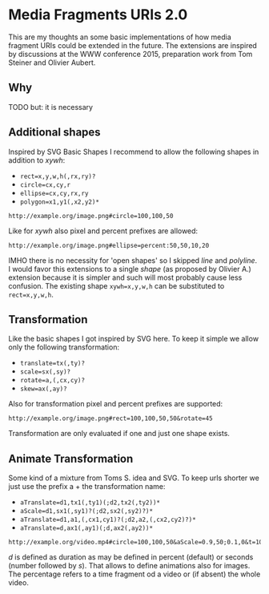 Media Fragments URIs 2.0
========================
This are my thoughts an some basic implementations of how media fragment URIs could be 
extended in the future. The extensions are inspired by discussions at the WWW conference
2015, preparation work from Tom Steiner and Olivier Aubert.

Why
---
TODO but: it is necessary

Additional shapes
-----------------
Inspired by SVG Basic Shapes I recommend to allow the following shapes in addition to *xywh*:

* `rect=x,y,w,h(,rx,ry)?`
* `circle=cx,cy,r`
* `ellipse=cx,cy,rx,ry`
* `polygon=x1,y1(,x2,y2)*`

```
http://example.org/image.png#circle=100,100,50
```
Like for *xywh* also pixel and percent prefixes are allowed:

```
http://example.org/image.png#ellipse=percent:50,50,10,20
```
IMHO there is no necessity for 'open shapes' so I skipped *line* and *polyline*. I would 
favor this extensions to a single *shape* (as proposed by Olivier A.) extension because 
it is simpler and such will most probably cause less confusion. The existing shape `xywh=x,y,w,h`
can be substituted to `rect=x,y,w,h`.

Transformation
--------------
Like the basic shapes I got inspired by SVG here. To keep it simple we allow only the
following transformation:

* `translate=tx(,ty)?`
* `scale=sx(,sy)?`
* `rotate=a,(,cx,cy)?`
* `skew=ax(,ay)?`

Also for transformation pixel and percent prefixes are supported:

```
http://example.org/image.png#rect=100,100,50,50&rotate=45
```
Transformation are only evaluated if one and just one shape exists.

Animate Transformation
----------------------
Some kind of a mixture from Toms S. idea and SVG. To keep urls shorter we just use the prefix a + the transformation name:

* `aTranslate=d1,tx1(,ty1)(;d2,tx2(,ty2))*`
* `aScale=d1,sx1(,sy1)?(;d2,sx2(,sy2)?)*`
* `aTranslate=d1,a1,(,cx1,cy1)?(;d2,a2,(,cx2,cy2)?)*`
* `aTranslate=d,ax1(,ay1)(;d,ax2(,ay2))*`

```
http://example.org/video.mp4#circle=100,100,50&aScale=0.9,50;0.1,0&t=10,20
```
*d* is defined as duration as may be defined in percent (default) or seconds (number followed by *s*). That allows
to define animations also for images. The percentage refers to a time fragment od a video or (if absent) the whole video.
